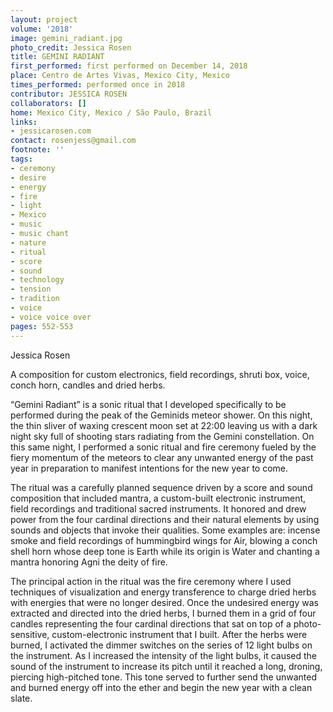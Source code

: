 ```yaml
---
layout: project
volume: '2018'
image: gemini_radiant.jpg
photo_credit: Jessica Rosen
title: GEMINI RADIANT
first_performed: first performed on December 14, 2018
place: Centro de Artes Vivas, Mexico City, Mexico
times_performed: performed once in 2018
contributor: JESSICA ROSEN
collaborators: []
home: Mexico City, Mexico / São Paulo, Brazil
links:
- jessicarosen.com
contact: rosenjess@gmail.com
footnote: ''
tags:
- ceremony
- desire
- energy
- fire
- light
- Mexico
- music
- music chant
- nature
- ritual
- score
- sound
- technology
- tension
- tradition
- voice
- voice voice over
pages: 552-553
---
```




Jessica Rosen

A composition for custom electronics, field recordings, shruti box, voice, conch horn, candles and dried herbs.

“Gemini Radiant” is a sonic ritual that I developed specifically to be performed during the peak of the Geminids meteor shower. On this night, the thin sliver of waxing crescent moon set at 22:00 leaving us with a dark night sky full of shooting stars radiating from the Gemini constellation. On this same night, I performed a sonic ritual and fire ceremony fueled by the fiery momentum of the meteors to clear any unwanted energy of the past year in preparation to manifest intentions for the new year to come.

The ritual was a carefully planned sequence driven by a score and sound composition that included mantra, a custom-built electronic instrument, field recordings and traditional sacred instruments. It honored and drew power from the four cardinal directions and their natural elements by using sounds and objects that invoke their qualities. Some examples are: incense smoke and field recordings of hummingbird wings for Air, blowing a conch shell horn whose deep tone is Earth while its origin is Water and chanting a mantra honoring Agni the deity of fire.

The principal action in the ritual was the fire ceremony where I used techniques of visualization and energy transference to charge dried herbs with energies that were no longer desired. Once the undesired energy was extracted and directed into the dried herbs, I burned them in a grid of four candles representing the four cardinal directions that sat on top of a photo-sensitive, custom-electronic instrument that I built. After the herbs were burned, I activated the dimmer switches on the series of 12 light bulbs on the instrument. As I increased the intensity of the light bulbs, it caused the sound of the instrument to increase its pitch until it reached a long, droning, piercing high-pitched tone. This tone served to further send the unwanted and burned energy off into the ether and begin the new year with a clean slate.
